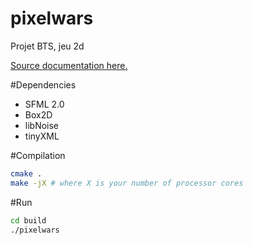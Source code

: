 pixelwars
=========

Projet BTS, jeu 2d

[Source documentation here.](https://xabufr.github.io/pixelwars/doxygen/index.html)

#Dependencies

* SFML 2.0
* Box2D
* libNoise
* tinyXML


#Compilation
``` bash
cmake .
make -jX # where X is your number of processor cores
```

#Run
``` bash
cd build
./pixelwars
```

